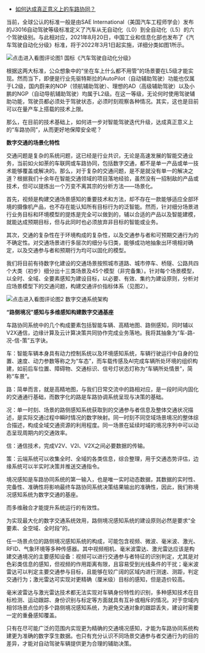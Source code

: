 - [如何达成真正意义上的车路协同？](https://www.sohu.com/a/498498225_128794)

当前，全球公认的标准一般是由SAE  International（美国汽车工程师学会）发布的J3016自动驾驶等级标准定义了汽车从无自动化（L0）到全自动化（L5）的六个驾驶级别。与此相对应，2021年8月20日，中国工业和信息化部也发布了《汽车驾驶自动化分级》标准，将于2022年3月1日起实施，详细分类如图1所示。

![点击进入看图评论](https://p8.itc.cn/images01/20211101/c69fd709496147cb80cad52651cb46a1.jpeg)图1 国标《汽车驾驶自动化分级》

根据这两大标准，公众想象中的“坐在车上什么都不用管”的场景要在L5级才能实现。然而当下，即便是行业先驱特斯拉的AutoPilot（自动辅助驾驶）功能也仅属于L2级，国内蔚来的NOP（领航辅助驾驶）、理想的AD（高级辅助驾驶）以及小鹏的NGP（自动导航辅助驾驶）均属于L2级。在这一等级，无论何时使用驾驶辅助功能，驾驶员都必须处于驾驶状态，必须时刻观察各种情况。其实，这也是目前可以在量产车上搭载的技术上限。

那么，在目前的技术基础上，如何进一步对智能驾驶迭代升级，达成真正意义上的“车路协同”，从而更好地保障安全呢？

**数字交通的场景化特性**

交通问题是复杂的系统问题，这已经是行业共识，无论是高速发展的智能交通业务，当前如火如荼的车联网或车路协同，包括数字交通，都不是单一产品或单一技术能够覆盖或解决的。那么，对于复杂的交通问题，是不是就没有单一的解决之道？根据我们十余年在智能交通领域的项目落地经验，虽然没有一招制敌的产品或技术，但可以提炼出一个万变不离其宗的分析方法——场景化。

首先，视频是构建交通场景感知的重要技术和方法，却不存在一款能够适应全部环境的摄像机产品，也不存在能认知所有目标行为的泛智能。然而，针对细分场景进行业务目标和环境模型的提炼是完全可以做到的，辅以合适的产品以及智能建模，就能达成预期目标，但与此同时也必须放弃非目标的智能或业务。

其次，交通的复杂性在于环境构成的复杂性，以及交通参与者和可预期交通行为的不确定性。对交通场景进行多层次的细分与归类，能够成功地抽象出环境相对确定，以及交通参与者和预期行为均可以固化的模型。

我们将目前有待数字化建设的交通场景按照城市道路、城市停车、桥隧、公路共四个大类（初步）细分出十三类场景及45个模型（非完备集）。针对每个场景模型，以全时、全域、全要素感知为建设目标，以必要、有效、集约为建设原则，分析对应场景模型下的交通问题，构建交通评价指标体系（见图2）。

![点击进入看图评论](https://p1.itc.cn/images01/20211101/35415fd094f94559a140cf332aa84988.jpeg)图2 数字交通系统架构

**“路侧境况”感知与多维感知构建数字交通基座**

车路协同系统中的几个构成要素包括智能车辆、高精地图、路侧感知，同时辅以V2X通信，边缘计算及云计算决策共同协作完成业务落地。我将其抽象为“车-路-况-信-策”五字诀。

车：智能车辆本身具有动力控制系统以及环境感知系统，车辆行驶运行中自身的位置、速度、动力参数等称之为“车态”，而车载传感及AI完成车辆所处环境的组织构建，如前后车位置、障碍物、交通标识、信号灯状态灯称为“车辆所处情景”，简称“车景”。

路：简单而言，就是高精地图，与我们日常交流中的路相对应，是一段时间内固化的交通通行基础，而数字化的路是车路协调系统呈现与决策的基础。

况：单一时刻、场景的路侧感知系统获取到的交通参与者信息及整体交通状况描述，是实际交通过程中瞬时情况的数字映射。同一时刻不同空域场景境况的整体综合描述，构成全域交通资源的利用程度。同一场景在延续时域的境况序列中可以动态呈现周期内的交通效率。

信：通信技术，完成V2V、V2I、V2X之间必要数据的传输。

策：云端系统可以收集全时、全域的各类信息，综合整理，用于交通态势评估，边缘系统可以半实时决策并推送交通指令。

境况感知是车路协同系统的第一输入，也是唯一实时动态数据，其数据的实时性、完备性、准确性将影响最终车路协同系统决策结果输出的准确性，因此，我们称境况感知系统为数字交通的基座。

而多维融合才能提升系统运行的有效性。

为实现最大化的数字交通系统效用，路侧境况感知系统的建设原则必然是要求“全要素、全空域、全时段”的。

任一场景点位的路侧境况感知系统的构成，可能包含视频、微波、毫米波、激光、RFID、气象环境等多种传感器。其中视频相机、毫米波雷达、激光雷达应该是构建交通境况的主要感知设备：视频可以进行交通参与者特征的识别判定，尤其是对色彩类信息的感知，但视频的作用距离有限，且容易受到光线条件的干扰；毫米波雷达可以判定主要交通参与目标，且能够在较广阔的区域内进行测速、测距，判定交通行为；激光雷达可实现对更精确（厘米级）目标的感知，但是造价较高。

毫米波雷达与激光雷达技术都无法实现对车辆身份特性的识别，多种感知技术在目标检测、运动跟踪、身份识别与标定等方面就具有互补或相斥的情况。对于空域内相邻场景点位的多个路侧境况感知系统，为避免交通对象的跟踪丢失，建设时需要一定的重叠感知覆盖。

只有在尽可能广泛的范围内实现更为精确的交通境况感知，才能为车路协同系统构建更为准确的数字孪生数据。也只有充分认识不同场景交通参与者交通行为的目的差异，才能对自动驾驶车辆提供更为合理的辅助决策。